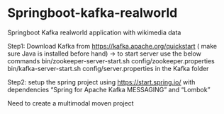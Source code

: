 # Springboot-kafka-realworld
Springboot Kafka realworld application with wikimedia data

Step1: Download Kafka from https://kafka.apache.org/quickstart ( make sure Java is installed before hand)
-> to start server use the below commands
bin/zookeeper-server-start.sh config/zookeeper.properties
bin/kafka-server-start.sh config/server.properties in the Kafka folder

Step2: setup the spring project using https://start.spring.io/ with dependencies “Spring for Apache Kafka MESSAGING” and “Lombok”

Need to create a multimodal moven project
